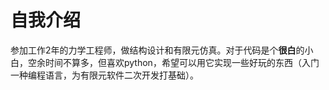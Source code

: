 # 自我介绍

参加工作2年的力学工程师，做结构设计和有限元仿真。对于代码是个**很白**的小白，空余时间不算多，但喜欢python，希望可以用它实现一些好玩的东西（入门一种编程语言，为有限元软件二次开发打基础）。




